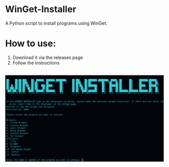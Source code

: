 # WinGet-Installer

A Python script to install programs using WinGet.

# How to use:

<ol>
<li>Download it via the releases page</li>
<li>Follow the instructions</li>
</ol>
<br><img src="screenshot.png">
